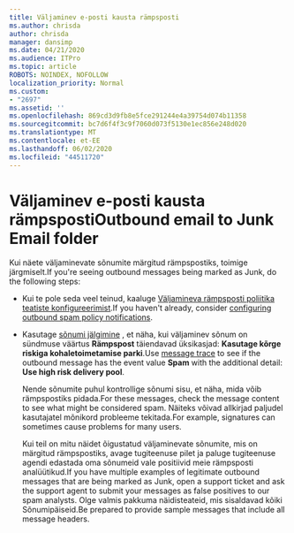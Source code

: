 ```yaml
---
title: Väljaminev e-posti kausta rämpsposti
ms.author: chrisda
author: chrisda
manager: dansimp
ms.date: 04/21/2020
ms.audience: ITPro
ms.topic: article
ROBOTS: NOINDEX, NOFOLLOW
localization_priority: Normal
ms.custom:
- "2697"
ms.assetid: ''
ms.openlocfilehash: 869cd3d9fb8e5fce291244e4a39754d074b11358
ms.sourcegitcommit: bc7d6f4f3c9f7060d073f5130e1ec856e248d020
ms.translationtype: MT
ms.contentlocale: et-EE
ms.lasthandoff: 06/02/2020
ms.locfileid: "44511720"
---
```

# <a name="outbound-email-to-junk-email-folder"></a><span data-ttu-id="99af0-102">Väljaminev e-posti kausta rämpsposti</span><span class="sxs-lookup"><span data-stu-id="99af0-102">Outbound email to Junk Email folder</span></span>

<span data-ttu-id="99af0-103">Kui näete väljaminevate sõnumite märgitud rämpspostiks, toimige järgmiselt.</span><span class="sxs-lookup"><span data-stu-id="99af0-103">If you're seeing outbound messages being marked as Junk, do the following steps:</span></span>

- <span data-ttu-id="99af0-104">Kui te pole seda veel teinud, kaaluge [Väljamineva rämpsposti poliitika teatiste konfigureerimist](https://docs.microsoft.com/microsoft-365/security/office-365-security/configure-the-outbound-spam-policy).</span><span class="sxs-lookup"><span data-stu-id="99af0-104">If you haven't already, consider [configuring outbound spam policy notifications](https://docs.microsoft.com/microsoft-365/security/office-365-security/configure-the-outbound-spam-policy).</span></span>

- <span data-ttu-id="99af0-105">Kasutage [sõnumi jälgimine](https://docs.microsoft.com/microsoft-365/security/office-365-security/message-trace-scc) , et näha, kui väljaminev sõnum on sündmuse väärtus **Rämpspost** täiendavad üksikasjad: **Kasutage kõrge riskiga kohaletoimetamise parki**.</span><span class="sxs-lookup"><span data-stu-id="99af0-105">Use [message trace](https://docs.microsoft.com/microsoft-365/security/office-365-security/message-trace-scc) to see if the outbound message has the event value **Spam** with the additional detail: **Use high risk delivery pool**.</span></span>

  <span data-ttu-id="99af0-106">Nende sõnumite puhul kontrollige sõnumi sisu, et näha, mida võib rämpspostiks pidada.</span><span class="sxs-lookup"><span data-stu-id="99af0-106">For these messages, check the message content to see what might be considered spam.</span></span> <span data-ttu-id="99af0-107">Näiteks võivad allkirjad paljudel kasutajatel mõnikord probleeme tekitada.</span><span class="sxs-lookup"><span data-stu-id="99af0-107">For example, signatures can sometimes cause problems for many users.</span></span>

  <span data-ttu-id="99af0-108">Kui teil on mitu näidet õigustatud väljaminevate sõnumite, mis on märgitud rämpspostiks, avage tugiteenuse pilet ja paluge tugiteenuse agendi edastada oma sõnumeid vale positiivid meie rämpsposti analüütikud.</span><span class="sxs-lookup"><span data-stu-id="99af0-108">If you have multiple examples of legitimate outbound messages that are being marked as Junk, open a support ticket and ask the support agent to submit your messages as false positives to our spam analysts.</span></span> <span data-ttu-id="99af0-109">Olge valmis pakkuma näidisteateid, mis sisaldavad kõiki Sõnumipäiseid.</span><span class="sxs-lookup"><span data-stu-id="99af0-109">Be prepared to provide sample messages that include all message headers.</span></span>

